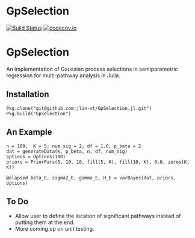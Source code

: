 # GpSelection

[![Build Status](https://travis-ci.org/jlin-vt/GpSelection.jl.svg?branch=master)](https://travis-ci.org/jlin-vt/GpSelection.jl)
[![codecov.io](http://codecov.io/github/jlin-vt/GpSelection.jl/coverage.svg?branch=master)](http://codecov.io/github/jlin-vt/GpSelection.jl?branch=master)

# GpSelection
An implementation of Gaussian process selections in semiparametric regression for multi-pathway analysis in Julia.

## Installation

```
Pkg.clone("git@github.com:jlin-vt/GpSelection.jl.git")
Pkg.build("GpSelection")
```

## An Example
```
n = 100;  K = 5; num_sig = 2; df = 1.0; p_beta = 2
dat = generateData(K, p_beta, n, df, num_sig)
options = Options(100)
priors = PriorPars(5, 10, 10, fill(5, K), fill(10, K), 0.0, zeros(K, K))

@elapsed beta_E, sigma2_E, gamma_E, H_E = varBayes(dat, priors, options)

```

## To Do
* Allow user to define the location of significant pathways instead of putting them at the end.
* More coming up on unit testing.
